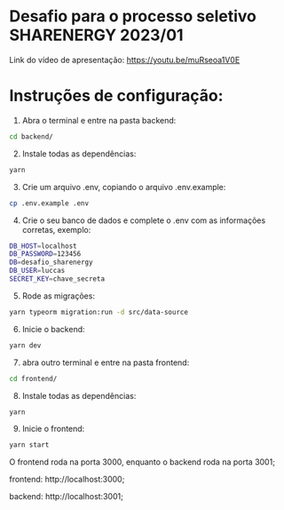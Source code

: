 # Desafio para o processo seletivo SHARENERGY 2023/01

Link do vídeo de apresentação: https://youtu.be/muRseoa1V0E

# Instruções de configuração:

1. Abra o terminal e entre na pasta backend:

```bash
cd backend/
```

2. Instale todas as dependências:

```bash
yarn
```

3. Crie um arquivo .env, copiando o arquivo .env.example:

```bash
cp .env.example .env
```

4. Crie o seu banco de dados e complete o .env com as informações corretas, exemplo:

```bash
DB_HOST=localhost
DB_PASSWORD=123456
DB=desafio_sharenergy
DB_USER=luccas
SECRET_KEY=chave_secreta
```

5. Rode as migrações:

```bash
yarn typeorm migration:run -d src/data-source
```

6. Inicie o backend:

```bash
yarn dev
```

7. abra outro terminal e entre na pasta frontend:

```bash
cd frontend/
```

8. Instale todas as dependências:

```bash
yarn
```

9. Inicie o frontend:

```bash
yarn start
```

O frontend roda na porta 3000, enquanto o backend roda na porta 3001;

frontend: http://localhost:3000;

backend: http://localhost:3001;
